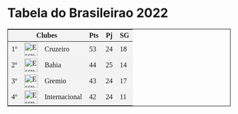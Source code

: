 <DOCTYPE html/>
<html>
<head>
<style>
table { 
border:1px solid;
border-collapse: collapse;
}
th, td {
font-family: "Times New Roman", Times, serif;
text-align: center
color: white;
}
tr:nth-child(even) {background-color: #f2f2f2;}
tr:nth-child(odd) {background-color: #f3f3f3;}

h1 {
  color: blue;
  font-family: "Times New Roman", Times, serif;
  }
</style>
<title> Brasileirão</title>
<link rel="stylesheet" href="mystyle.css">
</head>
<body>
<h1>Tabela do Brasileirao 2022</h1>
<table>
<thead>
<tr>
 <th colspan="3">Clubes</th>
<th>Pts</th>
<th>Pj</th>

<th>SG</th>
</tr>
<tbody>
<tr>
<td>1º</td>
<td>
<img 
src="https://a.espncdn.com/combiner/i?img=/i/teamlogos/soccer/500/2022.png"
title="Cruzeiro"
alt="Escudo do Cruzeiro"
style="width:30px;height:30px;"/>
</td>

<td>Cruzeiro</td>
<td>53</td>
<td>24</td>
<td>18</td>

</tr>
<tr>
<td>2º</td>
<td>
<img 
src="https://www.esporteclubebahia.com.br/wp-content/themes/2016/img/main/logo-bahia-max.png"
title="Bahia"
alt="Escudo do Bahia"
style="width:30px;height:30px;"/>
</td>
<td>Bahia</td>
<td>44</td>
<td>25</td>
<td>14</td>
</tr>
<tr>
<td>3º</td>
<td>
<img 
src="https://encrypted-tbn0.gstatic.com/images?q=tbn:ANd9GcSv7h65wajgK6F21KcdUdYd2fVNysUqLRucQA&usqp=CAU"
title="Gremio"
alt="Escudo do gremio"
style="width:30px;height:30px;"/>
</td>
<td> Gremio</td>
<td>43</td>
<td>24</td>
<td>17</td>
</tr>
<tr>
<td>4º</td>
<td>
<img 
src="https://upload.wikimedia.org/wikipedia/commons/thumb/f/f1/Escudo_do_Sport_Club_Internacional.svg/1200px-Escudo_do_Sport_Club_Internacional.svg.png"
title="Inter"
alt="Escudo do Inter"
style="width:30px;height:30px;"/>
</td>
<td>Internacional</td>
<td>42</td>
<td>24</td>
<td>11</td>
</tr>
</tbody>


</table>
</body>
</html>
